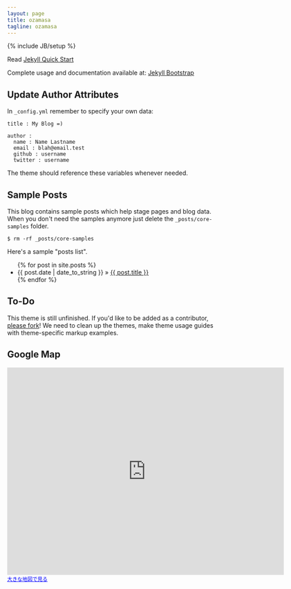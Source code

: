 ```yaml
---
layout: page
title: ozamasa
tagline: ozamasa
---
```

{% include JB/setup %}

Read [Jekyll Quick Start](http://jekyllbootstrap.com/usage/jekyll-quick-start.html)

Complete usage and documentation available at: [Jekyll Bootstrap](http://jekyllbootstrap.com)

## Update Author Attributes

In `_config.yml` remember to specify your own data:
    
    title : My Blog =)
    
    author :
      name : Name Lastname
      email : blah@email.test
      github : username
      twitter : username

The theme should reference these variables whenever needed.
    
## Sample Posts

This blog contains sample posts which help stage pages and blog data.
When you don't need the samples anymore just delete the `_posts/core-samples` folder.

    $ rm -rf _posts/core-samples

Here's a sample "posts list".

<ul class="posts">
  {% for post in site.posts %}
    <li><span>{{ post.date | date_to_string }}</span> &raquo; <a href="{{ BASE_PATH }}{{ post.url }}">{{ post.title }}</a></li>
  {% endfor %}
</ul>

## To-Do

This theme is still unfinished. If you'd like to be added as a contributor, [please fork](http://github.com/plusjade/jekyll-bootstrap)!
We need to clean up the themes, make theme usage guides with theme-specific markup examples.

## Google Map

<div>
<iframe width="640" height="480" frameborder="0" scrolling="no" marginheight="0" marginwidth="0" src="https://maps.google.co.jp/maps?f=q&amp;source=s_q&amp;hl=ja&amp;geocode=&amp;q=%E9%95%B7%E9%87%8E%E7%9C%8C%E5%A1%A9%E5%B0%BB%E5%B8%82%E5%A1%A9%E5%B0%BB%E7%94%BA%EF%BC%96+%E9%98%BF%E7%A4%BC%E7%A5%9E%E7%A4%BE&amp;aq=0&amp;oq=%E3%81%82%E3%82%8C%E3%81%84%E3%81%98%E3%82%93%E3%81%98%E3%82%83&amp;sll=34.728949,138.455511&amp;sspn=36.91496,66.796875&amp;brcurrent=3,0x601d03eb20770b8b:0xf49ff935b611cda3,0&amp;ie=UTF8&amp;hq=%E9%98%BF%E7%A4%BC%E7%A5%9E%E7%A4%BE&amp;hnear=%E9%95%B7%E9%87%8E%E7%9C%8C%E5%A1%A9%E5%B0%BB%E5%B8%82%E5%A1%A9%E5%B0%BB%E7%94%BA%EF%BC%96&amp;t=m&amp;cid=6587365227707278172&amp;ll=36.105636,137.973089&amp;spn=0.033286,0.054932&amp;z=14&amp;output=embed"></iframe><br /><small><a href="https://maps.google.co.jp/maps?f=q&amp;source=embed&amp;hl=ja&amp;geocode=&amp;q=%E9%95%B7%E9%87%8E%E7%9C%8C%E5%A1%A9%E5%B0%BB%E5%B8%82%E5%A1%A9%E5%B0%BB%E7%94%BA%EF%BC%96+%E9%98%BF%E7%A4%BC%E7%A5%9E%E7%A4%BE&amp;aq=0&amp;oq=%E3%81%82%E3%82%8C%E3%81%84%E3%81%98%E3%82%93%E3%81%98%E3%82%83&amp;sll=34.728949,138.455511&amp;sspn=36.91496,66.796875&amp;brcurrent=3,0x601d03eb20770b8b:0xf49ff935b611cda3,0&amp;ie=UTF8&amp;hq=%E9%98%BF%E7%A4%BC%E7%A5%9E%E7%A4%BE&amp;hnear=%E9%95%B7%E9%87%8E%E7%9C%8C%E5%A1%A9%E5%B0%BB%E5%B8%82%E5%A1%A9%E5%B0%BB%E7%94%BA%EF%BC%96&amp;t=m&amp;cid=6587365227707278172&amp;ll=36.105636,137.973089&amp;spn=0.033286,0.054932&amp;z=14" style="color:#0000FF;text-align:left">大きな地図で見る</a></small>
</div>
